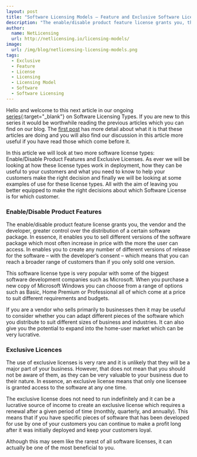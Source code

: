 ```yaml
---
layout: post
title: "Software Licensing Models – Feature and Exclusive Software Licenses"
description: "The enable/disable product feature license grants you, the vendor and the developer, greater control over the distribution of a certain software package"
author:
  name: NetLicensing
  url: http://netlicensing.io/licensing-models/
image:
  url: /img/blog/netlicensing-licensing-models.png
tags:
  - Exclusive
  - Feature
  - License
  - Licensing
  - Licensing Model
  - Software
  - Software Licensing
---
```


Hello and welcome to this next article in our ongoing [series](https://www.google.com/search?q=site%3Anetlicensing.io%20Software%20Licensing%20Models "Software Licensing Models"){:target="_blank"} on Software Licensing Types. If you are new to this series it would be worthwhile reading the previous articles which you can find on our blog. The [first post](/blog/2013/06/13/software-licensing-models-types-sizes-and-uses/ "Software Licensing Models – Types, Sizes and Uses") has more detail about what it is that these articles are doing and you will also find our discussion in this article more useful if you have read those which come before it.

In this article we will look at two more software license types: Enable/Disable Product Features and Exclusive Licenses. As ever we will be looking at how these license types work in deployment, how they can be useful to your customers and what you need to know to help your customers make the right decision and finally we will be looking at some examples of use for these license types. All with the aim of leaving you better equipped to make the right decisions about which Software License is for which customer.

### Enable/Disable Product Features

The enable/disable product feature license grants you, the vendor and the developer, greater control over the distribution of a certain software package. In essence, it enables you to sell different versions of the software package which most often increase in price with the more the user can access. In enables you to create any number of different versions of release for the software – with the developer’s consent – which means that you can reach a broader range of customers than if you only sold one version.

This software license type is very popular with some of the biggest software development companies such as Microsoft. When you purchase a new copy of Microsoft Windows you can choose from a range of options such as Basic, Home Premium or Professional all of which come at a price to suit different requirements and budgets.

If you are a vendor who sells primarily to businesses then it may be useful to consider whether you can adapt different pieces of the software which you distribute to suit different sizes of business and industries. It can also give you the potential to expand into the home-user market which can be very lucrative.

### Exclusive Licences

The use of exclusive licenses is very rare and it is unlikely that they will be a major part of your business. However, that does not mean that you should not be aware of them, as they can be very valuable to your business due to their nature. In essence, an exclusive license means that only one licensee is granted access to the software at any one time.

The exclusive license does not need to run indefinitely and it can be a lucrative source of income to create an exclusive license which requires a renewal after a given period of time (monthly, quarterly, and annually). This means that if you have specific pieces of software that has been developed for use by one of your customers you can continue to make a profit long after it was initially deployed and keep your customers loyal.

Although this may seem like the rarest of all software licenses, it can actually be one of the most beneficial to you.
